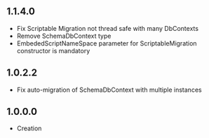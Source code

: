 ## 1.1.4.0
- Fix Scriptable Migration not thread safe with many DbContexts
- Remove SchemaDbContext type
- EmbededScriptNameSpace parameter for ScriptableMigration constructor is mandatory

## 1.0.2.2
- Fix auto-migration of SchemaDbContext with multiple instances

## 1.0.0.0
- Creation